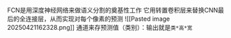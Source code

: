 FCN是用深度神经网络来做语义分割的奠基性工作
它用转置卷积层来替换CNN最后的全连接层，从而实现对每个像素的预测
![[Pasted image 20250421162328.png]]
通道来存预测值（类别）：输出就是`类*高*宽`